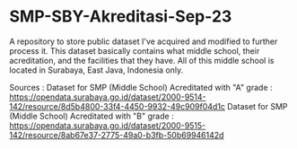 # SMP-SBY-Akreditasi-Sep-23
A repository to store public dataset I've acquired and modified to further process it. This dataset basically contains what middle school, their acreditation, and the facilities that they have. All of this middle school is located in Surabaya, East Java, Indonesia only.

Sources : 
Dataset for SMP (Middle School) Acreditated with "A" grade : https://opendata.surabaya.go.id/dataset/2000-9514-142/resource/8d5b4800-33f4-4450-9932-49c909f04d1c
Dataset for SMP (Middle School) Acreditated with "B" grade : https://opendata.surabaya.go.id/dataset/2000-9515-142/resource/8ab67e37-2775-49a0-b3fb-50b69946142d
